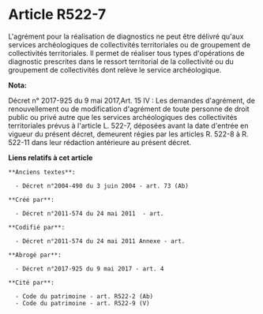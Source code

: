 # Article R522-7

L'agrément pour la réalisation de diagnostics ne peut être délivré qu'aux services archéologiques de collectivités
territoriales ou de groupement de collectivités territoriales. Il permet de réaliser tous types d'opérations de diagnostic
prescrites dans le ressort territorial de la collectivité ou du groupement de collectivités dont relève le service
archéologique.

**Nota:**

Décret n° 2017-925 du 9 mai 2017,Art. 15 IV : Les demandes d'agrément, de renouvellement ou de modification d'agrément de
toute personne de droit public ou privé autre que les services archéologiques des collectivités territoriales prévus à
l'article L. 522-7, déposées avant la date d'entrée en vigueur du présent décret, demeurent régies par les articles R. 522-8
à R. 522-11 dans leur rédaction antérieure au présent décret.

**Liens relatifs à cet article**

	**Anciens textes**:

	  - Décret n°2004-490 du 3 juin 2004 - art. 73 (Ab)

	**Créé par**:

	  - Décret n°2011-574 du 24 mai 2011  - art.

	**Codifié par**:

	  - Décret n°2011-574 du 24 mai 2011 Annexe - art.

	**Abrogé par**:

	  - Décret n°2017-925 du 9 mai 2017 - art. 4

	**Cité par**:

	  - Code du patrimoine - art. R522-2 (Ab)
	  - Code du patrimoine - art. R522-9 (V)
